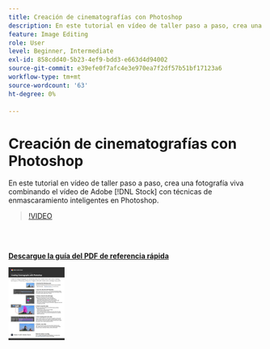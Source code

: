 ```yaml
---
title: Creación de cinematografías con Photoshop
description: En este tutorial en vídeo de taller paso a paso, crea una fotografía viva combinando el vídeo de Adobe [!DNL Stock] con técnicas de enmascaramiento inteligentes en Photoshop
feature: Image Editing
role: User
level: Beginner, Intermediate
exl-id: 858cdd40-5b23-4ef9-bdd3-e663d4d94002
source-git-commit: e39efe0f7afc4e3e970ea7f2df57b51bf17123a6
workflow-type: tm+mt
source-wordcount: '63'
ht-degree: 0%

---
```


# Creación de cinematografías con Photoshop

En este tutorial en vídeo de taller paso a paso, crea una fotografía viva combinando el vídeo de Adobe [!DNL Stock] con técnicas de enmascaramiento inteligentes en Photoshop.

>[!VIDEO](https://video.tv.adobe.com/v/331002?hidetitle=true)

<br> 

[**Descargue la guía del PDF de referencia rápida**](../quick-reference/CreatingCinemagraphswithPhotoshop.pdf)

[![Imagen de la primera página de la guía de referencia rápida](assets/CreatingCinemagraphswithPhotoshopPage1.png)](../quick-reference/CreatingCinemagraphswithPhotoshop.pdf)
